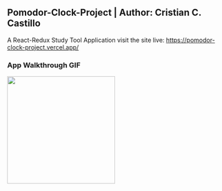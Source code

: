 Pomodor-Clock-Project | Author: Cristian C. Castillo
---
A React-Redux Study Tool Application
visit the site live: https://pomodor-clock-project.vercel.app/

### App Walkthrough GIF

<img src="https://s3.amazonaws.com/img0.recordit.co/Bdl5myQZKl.mp4?AWSAccessKeyId=AKIAUQ5RURZ7ND2T2B6I&Expires=1607725529&Signature=szNJd1AIa%2FObmb%2FKrCW7C0WoLpk%3D" width=250><br>

